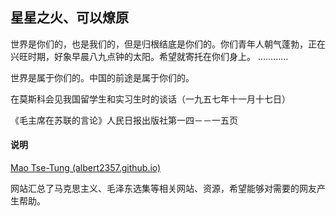 ## 星星之火、可以燎原
 世界是你们的，也是我们的，但是归根结底是你们的。你们青年人朝气蓬勃，正在兴旺时期，好象早晨八九点钟的太阳。希望就寄托在你们身上。 
 …………
 
 世界是属于你们的。中国的前途是属于你们的。
 
 在莫斯科会见我国留学生和实习生时的谈话（一九五七年十一月十七日）

 《毛主席在苏联的言论》人民日报出版社第一四－－一五页

#### 说明

[Mao Tse-Tung (albert2357.github.io)](https://albert2357.github.io/Mao-Tse-Tung/)

网站汇总了马克思主义、毛泽东选集等相关网站、资源，希望能够对需要的网友产生帮助。
